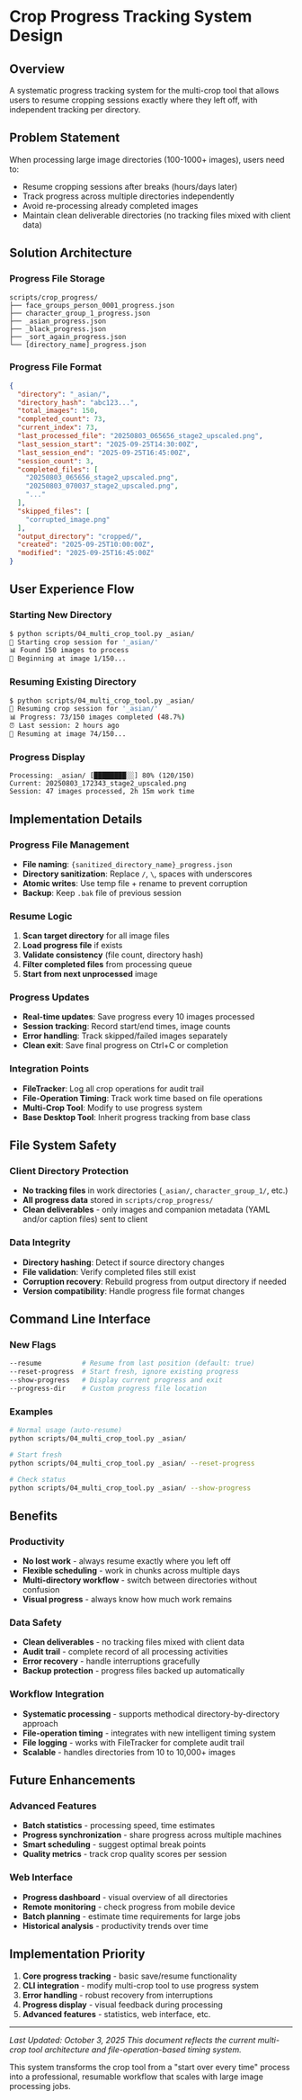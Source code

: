 # Crop Progress Tracking System Design

## Overview
A systematic progress tracking system for the multi-crop tool that allows users to resume cropping sessions exactly where they left off, with independent tracking per directory.

## Problem Statement
When processing large image directories (100-1000+ images), users need to:
- Resume cropping sessions after breaks (hours/days later)
- Track progress across multiple directories independently
- Avoid re-processing already completed images
- Maintain clean deliverable directories (no tracking files mixed with client data)

## Solution Architecture

### Progress File Storage
```
scripts/crop_progress/
├── face_groups_person_0001_progress.json
├── character_group_1_progress.json
├── _asian_progress.json
├── _black_progress.json
├── _sort_again_progress.json
└── [directory_name]_progress.json
```

### Progress File Format
```json
{
  "directory": "_asian/",
  "directory_hash": "abc123...",
  "total_images": 150,
  "completed_count": 73,
  "current_index": 73,
  "last_processed_file": "20250803_065656_stage2_upscaled.png",
  "last_session_start": "2025-09-25T14:30:00Z",
  "last_session_end": "2025-09-25T16:45:00Z",
  "session_count": 3,
  "completed_files": [
    "20250803_065656_stage2_upscaled.png",
    "20250803_070037_stage2_upscaled.png",
    "..."
  ],
  "skipped_files": [
    "corrupted_image.png"
  ],
  "output_directory": "cropped/",
  "created": "2025-09-25T10:00:00Z",
  "modified": "2025-09-25T16:45:00Z"
}
```

## User Experience Flow

### Starting New Directory
```bash
$ python scripts/04_multi_crop_tool.py _asian/
🎯 Starting crop session for '_asian/'
📊 Found 150 images to process
🚀 Beginning at image 1/150...
```

### Resuming Existing Directory
```bash
$ python scripts/04_multi_crop_tool.py _asian/
🎯 Resuming crop session for '_asian/'
📊 Progress: 73/150 images completed (48.7%)
⏰ Last session: 2 hours ago
🚀 Resuming at image 74/150...
```

### Progress Display
```
Processing: _asian/ [████████░░] 80% (120/150)
Current: 20250803_172343_stage2_upscaled.png
Session: 47 images processed, 2h 15m work time
```

## Implementation Details

### Progress File Management
- **File naming**: `{sanitized_directory_name}_progress.json`
- **Directory sanitization**: Replace `/`, `\`, spaces with underscores
- **Atomic writes**: Use temp file + rename to prevent corruption
- **Backup**: Keep `.bak` file of previous session

### Resume Logic
1. **Scan target directory** for all image files
2. **Load progress file** if exists
3. **Validate consistency** (file count, directory hash)
4. **Filter completed files** from processing queue
5. **Start from next unprocessed** image

### Progress Updates
- **Real-time updates**: Save progress every 10 images processed
- **Session tracking**: Record start/end times, image counts
- **Error handling**: Track skipped/failed images separately
- **Clean exit**: Save final progress on Ctrl+C or completion

### Integration Points
- **FileTracker**: Log all crop operations for audit trail
- **File-Operation Timing**: Track work time based on file operations
- **Multi-Crop Tool**: Modify to use progress system
- **Base Desktop Tool**: Inherit progress tracking from base class

## File System Safety

### Client Directory Protection
- **No tracking files** in work directories (`_asian/`, `character_group_1/`, etc.)
- **All progress data** stored in `scripts/crop_progress/`
- **Clean deliverables** - only images and companion metadata (YAML and/or caption files) sent to client

### Data Integrity
- **Directory hashing**: Detect if source directory changes
- **File validation**: Verify completed files still exist
- **Corruption recovery**: Rebuild progress from output directory if needed
- **Version compatibility**: Handle progress file format changes

## Command Line Interface

### New Flags
```bash
--resume          # Resume from last position (default: true)
--reset-progress  # Start fresh, ignore existing progress
--show-progress   # Display current progress and exit
--progress-dir    # Custom progress file location
```

### Examples
```bash
# Normal usage (auto-resume)
python scripts/04_multi_crop_tool.py _asian/

# Start fresh
python scripts/04_multi_crop_tool.py _asian/ --reset-progress

# Check status
python scripts/04_multi_crop_tool.py _asian/ --show-progress
```

## Benefits

### Productivity
- **No lost work** - always resume exactly where you left off
- **Flexible scheduling** - work in chunks across multiple days
- **Multi-directory workflow** - switch between directories without confusion
- **Visual progress** - always know how much work remains

### Data Safety
- **Clean deliverables** - no tracking files mixed with client data
- **Audit trail** - complete record of all processing activities
- **Error recovery** - handle interruptions gracefully
- **Backup protection** - progress files backed up automatically

### Workflow Integration
- **Systematic processing** - supports methodical directory-by-directory approach
- **File-operation timing** - integrates with new intelligent timing system
- **File logging** - works with FileTracker for complete audit trail
- **Scalable** - handles directories from 10 to 10,000+ images

## Future Enhancements

### Advanced Features
- **Batch statistics** - processing speed, time estimates
- **Progress synchronization** - share progress across multiple machines
- **Smart scheduling** - suggest optimal break points
- **Quality metrics** - track crop quality scores per session

### Web Interface
- **Progress dashboard** - visual overview of all directories
- **Remote monitoring** - check progress from mobile device
- **Batch planning** - estimate time requirements for large jobs
- **Historical analysis** - productivity trends over time

## Implementation Priority
1. **Core progress tracking** - basic save/resume functionality
2. **CLI integration** - modify multi-crop tool to use progress system
3. **Error handling** - robust recovery from interruptions
4. **Progress display** - visual feedback during processing
5. **Advanced features** - statistics, web interface, etc.

---

*Last Updated: October 3, 2025*
*This document reflects the current multi-crop tool architecture and file-operation-based timing system.*

This system transforms the crop tool from a "start over every time" process into a professional, resumable workflow that scales with large image processing jobs.
